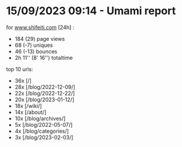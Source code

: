 # 15/09/2023 09:14 - Umami report
for www.shifeiti.com [24h] :

 - 184 (29) page views
 - 68 (-7) uniques
 - 46 (-13) bounces
 - 2h 11'' (8' 16'') totaltime


top 10 urls:
 - 36x [/]
 - 28x [/blog/2022-12-09/]
 - 22x [/blog/2022-12-22/]
 - 20x [/blog/2023-01-12/]
 - 18x [/wiki/]
 - 14x [/about/]
 - 10x [/blog/archives/]
 - 5x [/blog/2022-05-07/]
 - 4x [/blog/categories/]
 - 3x [/blog/2023-02-03/]


